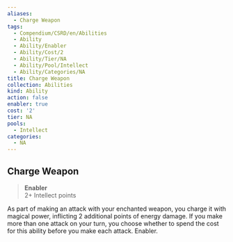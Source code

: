 ```yaml
---
aliases:
  - Charge Weapon
tags:
  - Compendium/CSRD/en/Abilities
  - Ability
  - Ability/Enabler
  - Ability/Cost/2
  - Ability/Tier/NA
  - Ability/Pool/Intellect
  - Ability/Categories/NA
title: Charge Weapon
collection: Abilities
kind: Ability
action: false
enabler: true
cost: '2'
tier: NA
pools:
  - Intellect
categories:
  - NA
---
```

## Charge Weapon  
>**Enabler**  
>2+ Intellect points
  
As part of making an attack with your enchanted weapon, you charge it with magical power, inflicting 2 additional points of energy damage. If you make more than one attack on your turn, you choose whether to spend the cost for this ability before you make each attack. Enabler.